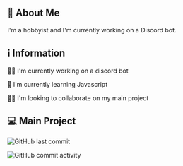 
## 🚀 About Me 
I'm a hobbyist and I'm currently working on a Discord bot.


## ℹ Information
👩‍💻 I'm currently working on a discord bot

🧠 I'm currently learning Javascript

👯‍♀️ I'm looking to collaborate on my main project

## 💻 Main Project

![GitHub last commit](https://img.shields.io/github/last-commit/Skraog/Turtle?style=for-the-badge) 

![GitHub commit activity](https://img.shields.io/github/commit-activity/w/Skraog/Turtle?style=for-the-badge)
